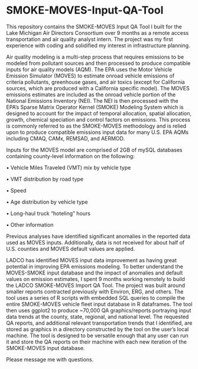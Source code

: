 # SMOKE-MOVES-Input-QA-Tool
This repository contains the SMOKE-MOVES Input QA Tool I built for the Lake Michigan Air Directors Consortium over 9 months 
as a remote access transportation and air quality analyst intern.  The project was my first experience with coding and solidified my interest in infrastructure planning.

Air quality modeling is a multi-step process that requires emissions to be modeled from pollutant sources and then processed 
to produce compatible inputs for air quality models (AQM). The EPA uses the Motor Vehicle Emission Simulator (MOVES) to 
estimate onroad vehicle emissions of criteria pollutants, greenhouse gases, and air toxics (except for California sources, 
which are produced with a California specific model).  The MOVES emissions estimates are included as the onroad vehicle 
portion of the National Emissions Inventory (NEI).  The NEI is then processed with the EPA’s Sparse Matrix Operator Kernel 
(SMOKE) Modeling System which is designed to account for the impact of temporal allocation, spatial allocation, growth, 
chemical speciation and control factors on emissions.  This process is commonly referred to as the SMOKE-MOVES methodology
and is relied upon to produce compatible emissions input data for many U.S. EPA AQMs including CMAQ, CAMx, REMSAD, and AERMOD.

Inputs for the MOVES model are comprised of 2GB of mySQL databases containing county-level information on the following:

•	Vehicle Miles Traveled (VMT) mix by vehicle type

•	VMT distribution by road type

•	Speed

•	Age distribution by vehicle type

•	Long-haul truck “hoteling” hours

•	Other information

Previous analyses have identified significant anomalies in the reported data used as MOVES inputs.  Additionally, data is not 
received for about half of U.S. counties and MOVES default values are applied.  

LADCO has identified MOVES input data improvement as having great potential in improving EPA emissions modeling.  To better 
understand the MOVES-SMOKE input database and the impact of anomalies and default values on emission estimates, I spent 9 months 
working remotely to build the LADCO SMOKE-MOVES Import QA Tool.  The project was built around smaller reports contracted 
previously with Environ, ERG, and others.  The tool uses a series of R scripts with embedded SQL queries to compile the entire 
SMOKE-MOVES vehicle fleet input database in R dataframes.  The tool then uses ggplot2 to produce ~70,000 QA graphics/reports portraying input data trends at the county, state, regional, and national level.  The requested QA reports, and additional relevant 
transportation trends that I identified, are stored as graphics in a directory constructed by the tool on the user’s local 
machine.  The tool is designed to be versatile enough that any user can run it and store the QA reports on their machine with 
each new iteration of the SMOKE-MOVES input database.

Please message me with questions.
